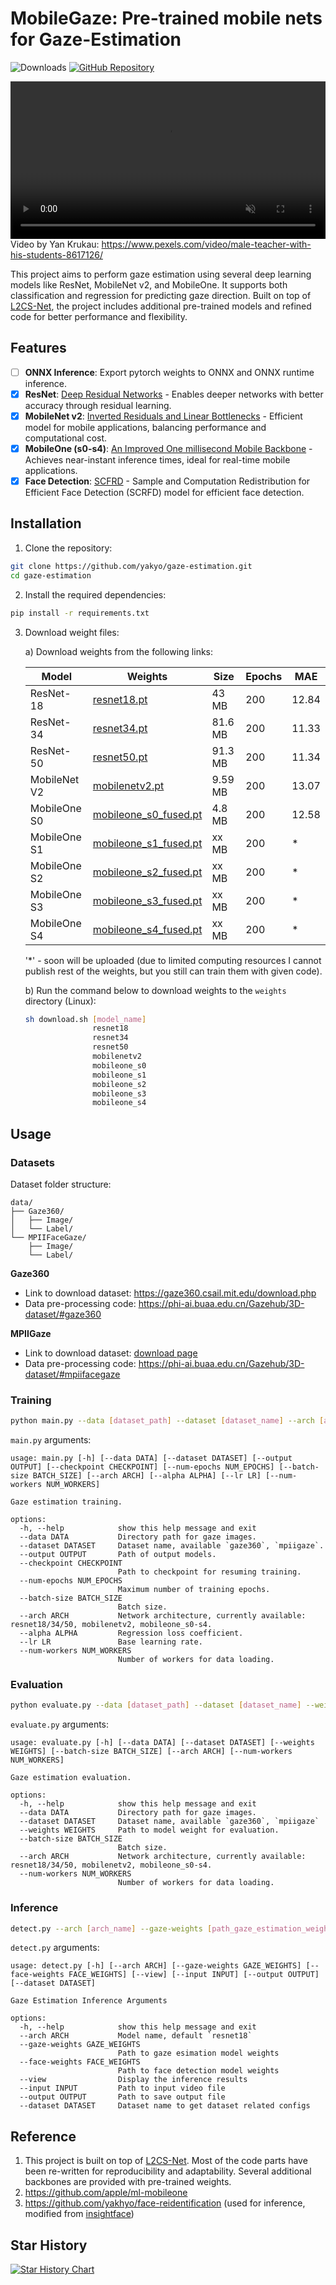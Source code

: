 # MobileGaze: Pre-trained mobile nets for Gaze-Estimation

![Downloads](https://img.shields.io/github/downloads/yakhyo/gaze-estimation/total) [![GitHub Repository](https://img.shields.io/badge/GitHub-Repository-blue?logo=github)](https://github.com/yakhyo/gaze-estimation)

<video controls autoplay loop src="https://github.com/user-attachments/assets/a3af56a9-25af-4827-b716-27f610def59a" muted="false" width="100%"></video>
Video by Yan Krukau: https://www.pexels.com/video/male-teacher-with-his-students-8617126/

This project aims to perform gaze estimation using several deep learning models like ResNet, MobileNet v2, and MobileOne. It supports both classification and regression for predicting gaze direction. Built on top of [L2CS-Net](https://github.com/Ahmednull/L2CS-Net), the project includes additional pre-trained models and refined code for better performance and flexibility.

## Features
- [ ] **ONNX Inference**: Export pytorch weights to ONNX and ONNX runtime inference.
- [x] **ResNet**: [Deep Residual Networks](https://arxiv.org/abs/1512.03385) - Enables deeper networks with better accuracy through residual learning.
- [x] **MobileNet v2**: [Inverted Residuals and Linear Bottlenecks](https://arxiv.org/abs/1801.04381) - Efficient model for mobile applications, balancing performance and computational cost.
- [x] **MobileOne (s0-s4)**: [An Improved One millisecond Mobile Backbone](https://arxiv.org/abs/2206.04040) - Achieves near-instant inference times, ideal for real-time mobile applications.
- [x] **Face Detection**: [SCFRD](https://arxiv.org/abs/2105.04714) - Sample and Computation Redistribution for Efficient Face Detection (SCRFD) model for efficient face detection.

## Installation

1. Clone the repository:

```bash
git clone https://github.com/yakyo/gaze-estimation.git
cd gaze-estimation
```

2. Install the required dependencies:

```bash
pip install -r requirements.txt
```

3. Download weight files:

   a) Download weights from the following links:

   | Model        | Weights                                                                                                     | Size    | Epochs | MAE   |
   | ------------ | ----------------------------------------------------------------------------------------------------------- | ------- | ------ | ----- |
   | ResNet-18    | [resnet18.pt](https://github.com/yakhyo/gaze-estimation/releases/download/v0.0.1/resnet18.pt)               | 43 MB   | 200    | 12.84 |
   | ResNet-34    | [resnet34.pt](https://github.com/yakhyo/gaze-estimation/releases/download/v0.0.1/resnet34.pt)               | 81.6 MB | 200    | 11.33 |
   | ResNet-50    | [resnet50.pt](https://github.com/yakhyo/gaze-estimation/releases/download/v0.0.1/resnet50.pt)               | 91.3 MB | 200    | 11.34 |
   | MobileNet V2 | [mobilenetv2.pt](https://github.com/yakhyo/gaze-estimation/releases/download/v0.0.1/mobilenetv2.pt)         | 9.59 MB | 200    | 13.07 |
   | MobileOne S0 | [mobileone_s0_fused.pt](https://github.com/yakhyo/gaze-estimation/releases/download/v0.0.1/mobileone_s0.pt) | 4.8 MB  | 200    | 12.58 |
   | MobileOne S1 | [mobileone_s1_fused.pt](https://github.com/yakhyo/gaze-estimation/releases/download/v0.0.1/mobileone_s1.pt) | xx MB   | 200    | \*    |
   | MobileOne S2 | [mobileone_s2_fused.pt](https://github.com/yakhyo/gaze-estimation/releases/download/v0.0.1/mobileone_s2.pt) | xx MB   | 200    | \*    |
   | MobileOne S3 | [mobileone_s3_fused.pt](https://github.com/yakhyo/gaze-estimation/releases/download/v0.0.1/mobileone_s3.pt) | xx MB   | 200    | \*    |
   | MobileOne S4 | [mobileone_s4_fused.pt](https://github.com/yakhyo/gaze-estimation/releases/download/v0.0.1/mobileone_s4.pt) | xx MB   | 200    | \*    |

   '\*' - soon will be uploaded (due to limited computing resources I cannot publish rest of the weights, but you still can train them with given code).

   b) Run the command below to download weights to the `weights` directory (Linux):

   ```bash
   sh download.sh [model_name]
                  resnet18
                  resnet34
                  resnet50
                  mobilenetv2
                  mobileone_s0
                  mobileone_s1
                  mobileone_s2
                  mobileone_s3
                  mobileone_s4
   ```

## Usage

### Datasets

Dataset folder structure:

```
data/
├── Gaze360/
│   ├── Image/
│   └── Label/
└── MPIIFaceGaze/
    ├── Image/
    └── Label/
```

**Gaze360**

- Link to download dataset: https://gaze360.csail.mit.edu/download.php
- Data pre-processing code: https://phi-ai.buaa.edu.cn/Gazehub/3D-dataset/#gaze360

**MPIIGaze**

- Link to download dataset: [download page](https://www.mpi-inf.mpg.de/departments/computer-vision-and-machine-learning/research/gaze-based-human-computer-interaction/its-written-all-over-your-face-full-face-appearance-based-gaze-estimation)
- Data pre-processing code: https://phi-ai.buaa.edu.cn/Gazehub/3D-dataset/#mpiifacegaze

### Training

```bash
python main.py --data [dataset_path] --dataset [dataset_name] --arch [architecture_name]
```

`main.py` arguments:

```
usage: main.py [-h] [--data DATA] [--dataset DATASET] [--output OUTPUT] [--checkpoint CHECKPOINT] [--num-epochs NUM_EPOCHS] [--batch-size BATCH_SIZE] [--arch ARCH] [--alpha ALPHA] [--lr LR] [--num-workers NUM_WORKERS]

Gaze estimation training.

options:
  -h, --help            show this help message and exit
  --data DATA           Directory path for gaze images.
  --dataset DATASET     Dataset name, available `gaze360`, `mpiigaze`.
  --output OUTPUT       Path of output models.
  --checkpoint CHECKPOINT
                        Path to checkpoint for resuming training.
  --num-epochs NUM_EPOCHS
                        Maximum number of training epochs.
  --batch-size BATCH_SIZE
                        Batch size.
  --arch ARCH           Network architecture, currently available: resnet18/34/50, mobilenetv2, mobileone_s0-s4.
  --alpha ALPHA         Regression loss coefficient.
  --lr LR               Base learning rate.
  --num-workers NUM_WORKERS
                        Number of workers for data loading.
```

### Evaluation

```bash
python evaluate.py --data [dataset_path] --dataset [dataset_name] --weights [weights_path] --arch [architecture_name]
```

`evaluate.py` arguments:

```
usage: evaluate.py [-h] [--data DATA] [--dataset DATASET] [--weights WEIGHTS] [--batch-size BATCH_SIZE] [--arch ARCH] [--num-workers NUM_WORKERS]

Gaze estimation evaluation.

options:
  -h, --help            show this help message and exit
  --data DATA           Directory path for gaze images.
  --dataset DATASET     Dataset name, available `gaze360`, `mpiigaze`
  --weights WEIGHTS     Path to model weight for evaluation.
  --batch-size BATCH_SIZE
                        Batch size.
  --arch ARCH           Network architecture, currently available: resnet18/34/50, mobilenetv2, mobileone_s0-s4.
  --num-workers NUM_WORKERS
                        Number of workers for data loading.
```

### Inference

```bash
detect.py --arch [arch_name] --gaze-weights [path_gaze_estimation_weights] --face-weights [face_det_weights] --view --input [input_file] --output [output_file] --dataset [dataset_name]
```

`detect.py` arguments:

```
usage: detect.py [-h] [--arch ARCH] [--gaze-weights GAZE_WEIGHTS] [--face-weights FACE_WEIGHTS] [--view] [--input INPUT] [--output OUTPUT] [--dataset DATASET]

Gaze Estimation Inference Arguments

options:
  -h, --help            show this help message and exit
  --arch ARCH           Model name, default `resnet18`
  --gaze-weights GAZE_WEIGHTS
                        Path to gaze esimation model weights
  --face-weights FACE_WEIGHTS
                        Path to face detection model weights
  --view                Display the inference results
  --input INPUT         Path to input video file
  --output OUTPUT       Path to save output file
  --dataset DATASET     Dataset name to get dataset related configs
```

## Reference

1. This project is built on top of [L2CS-Net](https://github.com/Ahmednull/L2CS-Net). Most of the code parts have been re-written for reproducibility and adaptability. Several additional backbones are provided with pre-trained weights.
2. https://github.com/apple/ml-mobileone
3. https://github.com/yakhyo/face-reidentification (used for inference, modified from [insightface](https://github.com/deepinsight/insightface))

## Star History

[![Star History Chart](https://api.star-history.com/svg?repos=yakhyo/gaze-estimation&type=Date)](https://star-history.com/#yakhyo/gaze-estimation&Date)

